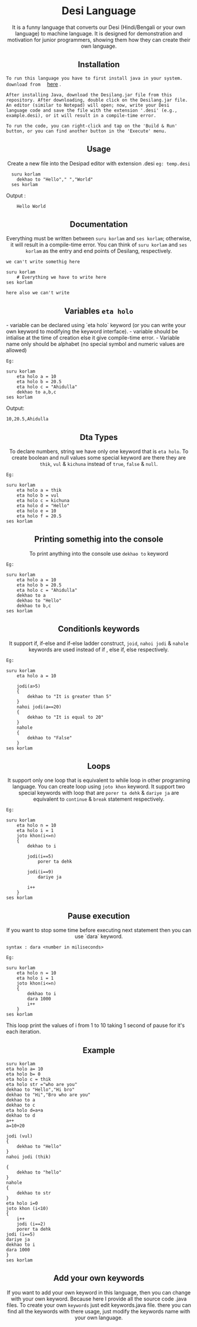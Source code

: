 
<h1 align="center">Desi Language</h1>

<p align="center">
It is a funny language that converts our Desi (Hindi/Bengali or your own language) to machine language. It is designed for demonstration and motivation for junior programmers, showing them how they can create their own language.
</p>

<h2 align="center">Installation</h2>

`
To run this language you have to first install java in your system. download from  
`
[here](https://www.oracle.com/in/java/technologies/downloads/) .

`After installing Java, download the Desilang.jar file from this repository. After downloading, double click on the Desilang.jar file. An editor (similar to Notepad) will open; now, write your Desi language code and save the file with the extension '.desi' (e.g., example.desi), or it will result in a compile-time error.`

`To run the code, you can right-click and tap on the 'Build & Run' button, or you can find another button in the 'Execute' menu.`

<h2 align="center">Usage</h2>
<p align="center">
Create a new file into the Desipad editor with extension .desi 
<code>eg: temp.desi</code> </p>

```desi
  suru korlam
    dekhao to "Hello"," ","World"
  ses korlam
```
Output : 
```desi
    Hello World
```
<h2 align="center">Documentation</h2>

<p align="center">Everything must be written between <code>suru korlam</code> and <code>ses korlam</code>; otherwise, it will result in a compile-time error. You can think of <code>suru korlam</code> and <code>ses korlam</code> as the entry and end points of Desilang, respectively.</p>

```desi
we can't write somethig here

suru korlam
    # Everything we have to write here
ses korlam

here also we can't write
```

<h2 align="center">Variables <code>eta holo</code></h2>
- variable can be declared using `eta holo` keyword (or you can write your own keyword to modifying the keyword interface).
- variable should be intialise at the time of creation else it give compile-time error.
- Variable name only should be alphabet (no special symbol and numeric values are allowed)


`Eg:`
```desi
suru korlam
    eta holo a = 10
    eta holo b = 20.5
    eta holo c = "Ahidulla"
    dekhao to a,b,c
ses korlam
```

Output:
```desi
10,20.5,Ahidulla
```

<h2 align="center">Dta Types</h2>

<p align="center">To declare numbers, string we have only one keyword that is <code>eta holo</code>. To create boolean and null values some special keyword are there they are <code>thik</code>, <code>vul</code> & <code>kichuna</code> instead of <code>true</code>, <code>false</code> & <code>null</code>.</p>

`Eg:`

```desi
suru korlam
    eta holo a = thik
    eta holo b = vul
    eta holo c = kichuna
    eta holo d = "Hello"
    eta holo e = 10
    eta holo f = 20.5
ses korlam
```

<h2 align = "center">Printing somethig into the console</h2>

<p align="center">To print anything into the console use <code>dekhao to</code> keyword</p>

`Eg:`

```desi
suru korlam
    eta holo a = 10
    eta holo b = 20.5
    eta holo c = "Ahidulla"
    dekhao to a
    dekhao to "Hello"
    dekhao to b,c
ses korlam
```

<h2 align="center">Conditionls keywords</h2>

<p align="center">It support if, if-else and if-else ladder construct, <code>joid</code>, <code>nahoi jodi</code> & <code>nahole</code> keywords are used instead of if , else if, else respectively.</p>

`Eg:`

```desi
suru korlam
    eta holo a = 10
    
    jodi(a>5)
    {
        dekhao to "It is greater than 5"
    }
    nahoi jodi(a==20)
    {
        dekhao to "It is equal to 20"
    }
    nahole
    {
        dekhao to "False"
    }
ses korlam
```

<h2 align="center">Loops</h2>

<p align="center">It support only one loop that is equivalent to while loop in other programing language. You can create loop using <code>joto khon</code> keyword.
It support two special keywords with loop that are <code>porer ta dehk</code> & <code>dariye ja</code> are equivalent to <code>continue</code> & <code>break</code> statement respectively.</p>

`Eg:`
```desi
suru korlam
    eta holo n = 10
    eta holo i = 1
    joto khon(i<=n)
    {
        dekhao to i

        jodi(i==5)
            porer ta dehk
        
        jodi(i==9)
            dariye ja

        i++
    }
ses korlam
```

<h2 align="center">Pause execution</h2>

<p align="center">If you want to stop some time before executing next statement then you can use `dara` keyword.</p>

```
syntax : dara <number in miliseconds>
```

`Eg:`

```desi
suru korlam
    eta holo n = 10
    eta holo i = 1
    joto khon(i<=n)
    {
        dekhao to i
        dara 1000
        i++
    }
ses korlam
```
This loop print the values of i from 1 to 10  taking 1 second of pause for it's each iteration.

<h2 align="center">Example</h2>

```desi
suru korlam
eta holo a= 10
eta holo b= 0
eta holo c = thik
eta holo str ="who are you"
dekhao to "Hello","Hi bro"
dekhao to "Hi","Bro who are you"
dekhao to a
dekhao to c
eta holo d=a+a
dekhao to d
a++
a=10+20

jodi (vul)
{
	dekhao to "Hello"
}
nahoi jodi (thik)

{
	dekhao to "hello"
}
nahole
{
	dekhao to str
}
eta holo i=0
joto khon (i<10)
{
	i++
	jodi (i==2)
	porer ta dehk
jodi (i==5)
dariye ja
dekhao to i
dara 1000
}
ses korlam

```
<h2 align="center">Add your own keywords </h2>
<p align="center">If you want to add your own keyword in this language, then you can change with your own keyword. Because here I provide all the source code .java files. 
To create your own <code>keywords</code> just edit keywords.java file.
there you can find all the keywords with there usage, just modify the keywords name with your own language.
</p>
